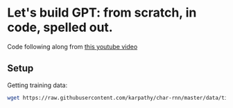 # Let's build GPT: from scratch, in code, spelled out.

Code following along from [this youtube video](https://www.youtube.com/watch?v=kCc8FmEb1nY)

## Setup

Getting training data:
```sh
wget https://raw.githubusercontent.com/karpathy/char-rnn/master/data/tinyshakespeare/input.txt
```
